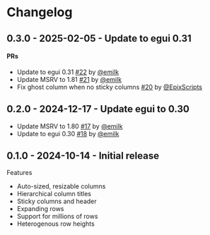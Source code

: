 # Changelog


## 0.3.0 - 2025-02-05 - Update to egui 0.31
#### PRs
* Update to egui 0.31 [#22](https://github.com/rerun-io/egui_table/pull/22) by [@emilk](https://github.com/emilk)
* Update MSRV to 1.81 [#21](https://github.com/rerun-io/egui_table/pull/21) by [@emilk](https://github.com/emilk)
* Fix ghost column when no sticky columns [#20](https://github.com/rerun-io/egui_table/pull/20) by [@EpixScripts](https://github.com/EpixScripts)


## 0.2.0 - 2024-12-17 - Update egui to 0.30
* Update MSRV to 1.80 [#17](https://github.com/rerun-io/egui_table/pull/17) by [@emilk](https://github.com/emilk)
* Update to egui 0.30 [#18](https://github.com/rerun-io/egui_table/pull/18) by [@emilk](https://github.com/emilk)


## 0.1.0 - 2024-10-14 - Initial release
Features
* Auto-sized, resizable columns
* Hierarchical column titles
* Sticky columns and header
* Expanding rows
* Support for millions of rows
* Heterogenous row heights
